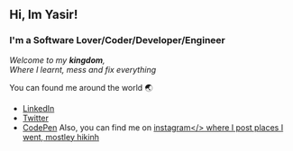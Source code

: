 
 ## Hi, Im Yasir! <br />
 ### I'm a Software Lover/Coder/Developer/Engineer 

  *Welcome to my **kingdom**, <br />
  Where I learnt, mess and fix everything*
</header>


You can found me around the world :earth_asia:
- <a href="https://www.linkedin.com/in/yasirhasn9/">LinkedIn</a>
- <a href="https://twitter.com/HammYasir">Twitter</a>
- <a href="https://codepen.io/yasirhasn9">CodePen</a>
Also, you can find me on <a href="https://www.instagram.com/_yasirh/">instagram</> where I post places I went, mostley hikinh 
